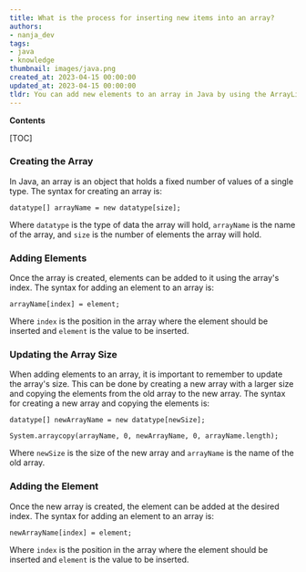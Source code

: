 ```yaml
---
title: What is the process for inserting new items into an array?
authors:
- nanja_dev
tags:
- java
- knowledge
thumbnail: images/java.png
created_at: 2023-04-15 00:00:00
updated_at: 2023-04-15 00:00:00
tldr: You can add new elements to an array in Java by using the ArrayList class or the Arrays.copyOf() method.
---
```


**Contents**

[TOC]

### Creating the Array

In Java, an array is an object that holds a fixed number of values of a single type. The syntax for creating an array is:

`datatype[] arrayName = new datatype[size];`

Where `datatype` is the type of data the array will hold, `arrayName` is the name of the array, and `size` is the number of elements the array will hold.

### Adding Elements

Once the array is created, elements can be added to it using the array's index. The syntax for adding an element to an array is:

`arrayName[index] = element;`

Where `index` is the position in the array where the element should be inserted and `element` is the value to be inserted.

### Updating the Array Size

When adding elements to an array, it is important to remember to update the array's size. This can be done by creating a new array with a larger size and copying the elements from the old array to the new array. The syntax for creating a new array and copying the elements is:

`datatype[] newArrayName = new datatype[newSize];`

`System.arraycopy(arrayName, 0, newArrayName, 0, arrayName.length);`

Where `newSize` is the size of the new array and `arrayName` is the name of the old array.

### Adding the Element

Once the new array is created, the element can be added at the desired index. The syntax for adding an element to an array is:

`newArrayName[index] = element;`

Where `index` is the position in the array where the element should be inserted and `element` is the value to be inserted.
